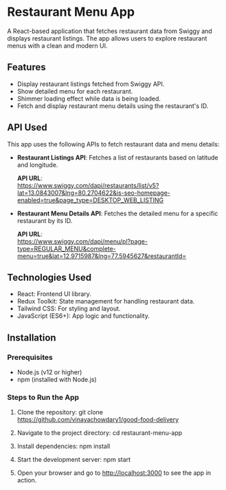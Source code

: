 # Restaurant Menu App

A React-based application that fetches restaurant data from Swiggy and displays restaurant listings. The app allows users to explore restaurant menus with a clean and modern UI.

## Features

- Display restaurant listings fetched from Swiggy API.
- Show detailed menu for each restaurant.
- Shimmer loading effect while data is being loaded.
- Fetch and display restaurant menu details using the restaurant's ID.

## API Used

This app uses the following APIs to fetch restaurant data and menu details:

- **Restaurant Listings API**: Fetches a list of restaurants based on latitude and longitude.
  
  **API URL**:  
  https://www.swiggy.com/dapi/restaurants/list/v5?lat=13.0843007&lng=80.2704622&is-seo-homepage-enabled=true&page_type=DESKTOP_WEB_LISTING

- **Restaurant Menu Details API**: Fetches the detailed menu for a specific restaurant by its ID.

  **API URL**:  
  https://www.swiggy.com/dapi/menu/pl?page-type=REGULAR_MENU&complete-menu=true&lat=12.9715987&lng=77.5945627&restaurantId=<restaurantId>

## Technologies Used

- React: Frontend UI library.
- Redux Toolkit: State management for handling restaurant data.
- Tailwind CSS: For styling and layout.
- JavaScript (ES6+): App logic and functionality.

## Installation

### Prerequisites

- Node.js (v12 or higher)
- npm (installed with Node.js)

### Steps to Run the App

1. Clone the repository:
   git clone https://github.com/vinayachowdary1/good-food-delivery

2. Navigate to the project directory:
   cd restaurant-menu-app

3. Install dependencies:
   npm install

4. Start the development server:
   npm start

5. Open your browser and go to [http://localhost:3000](http://localhost:3000) to see the app in action.


